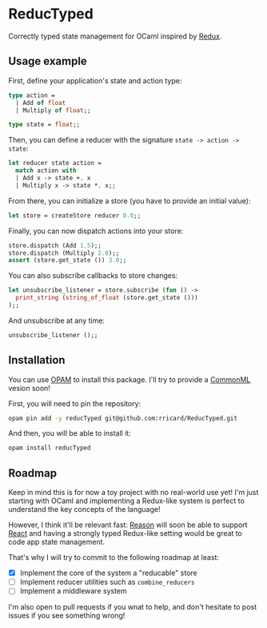 # ReducTyped

Correctly typed state management for OCaml inspired by [Redux](http://redux.js.org/).

## Usage example

First, define your application's state and action type:

```ocaml
type action =
  | Add of float
  | Multiply of float;;

type state = float;;
```

Then, you can define a reducer with the signature `state -> action -> state`:

```ocaml
let reducer state action = 
  match action with
  | Add x -> state +. x
  | Multiply x -> state *. x;;
```

From there, you can initialize a store (you have to provide an initial value):

```ocaml
let store = createStore reducer 0.0;;
```

Finally, you can now dispatch actions into your store:

```ocaml
store.dispatch (Add 1.5);;
store.dispatch (Multiply 2.0);;
assert (store.get_state ()) 3.0;;
```

You can also subscribe callbacks to store changes:

```ocaml
let unsubscribe_listener = store.subscribe (fun () ->
  print_string (string_of_float (store.get_state ()))
);;
```

And unsubscribe at any time:

```ocaml
unsubscribe_listener ();;
```

## Installation

You can use [OPAM](https://opam.ocaml.org) to install this package. I'll try to provide a [CommonML](https://github.com/jordwalke/CommonML) vesion soon!

First, you will need to pin the repository:

```sh
opam pin add -y reducTyped git@github.com:rricard/ReducTyped.git
```

And then, you will be able to install it:

```sh
opam install reducTyped
```

## Roadmap

Keep in mind this is for now a toy project with no real-world use yet! I'm just starting with OCaml and implementing a Redux-like system is perfect to understand the key concepts of the language!

However, I think it'll be relevant fast: [Reason](https://facebook.github.io/reason/) will soon be able to support [React](https://facebook.github.io/react/) and having a strongly typed Redux-like setting would be great to code app state management.

That's why I will try to commit to the following roadmap at least:

- [x] Implement the core of the system a "reducable" store
- [ ] Implement reducer utilities such as `combine_reducers`
- [ ] Implement a middleware system

I'm also open to pull requests if you wnat to help, and don't hesitate to post issues if you see something wrong!
